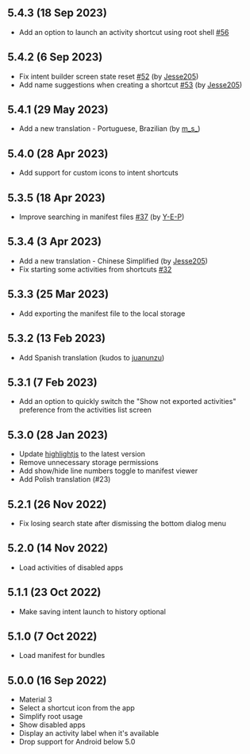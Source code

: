 ## 5.4.3 (18 Sep 2023)
- Add an option to launch an activity shortcut using root shell [#56](https://github.com/sdex/ActivityManager/issues/56)

## 5.4.2 (6 Sep 2023)
- Fix intent builder screen state reset [#52](https://github.com/sdex/ActivityManager/pull/52) (by [Jesse205](https://github.com/Jesse205))
- Add name suggestions when creating a shortcut [#53](https://github.com/sdex/ActivityManager/pull/53) (by [Jesse205](https://github.com/Jesse205))

## 5.4.1 (29 May 2023)
- Add a new translation - Portuguese, Brazilian (by [m_s_](https://crowdin.com/profile/askz0))

## 5.4.0 (28 Apr 2023)
- Add support for custom icons to intent shortcuts

## 5.3.5 (18 Apr 2023)
- Improve searching in manifest files [#37](https://github.com/sdex/ActivityManager/issues/37) (by [Y-E-P](https://github.com/Y-E-P))

## 5.3.4 (3 Apr 2023)
- Add a new translation - Chinese Simplified (by [Jesse205](https://crowdin.com/profile/Jesse205))
- Fix starting some activities from shortcuts [#32](https://github.com/sdex/ActivityManager/issues/32)

## 5.3.3 (25 Mar 2023)
- Add exporting the manifest file to the local storage

## 5.3.2 (13 Feb 2023)
- Add Spanish translation (kudos to [juanunzu](https://crowdin.com/profile/juanunzu))

## 5.3.1 (7 Feb 2023)
- Add an option to quickly switch the "Show not exported activities" preference from the activities list screen

## 5.3.0 (28 Jan 2023)
- Update [highlightjs](https://highlightjs.org/) to the latest version
- Remove unnecessary storage permissions
- Add show/hide line numbers toggle to manifest viewer
- Add Polish translation (#23)

## 5.2.1 (26 Nov 2022)
- Fix losing search state after dismissing the bottom dialog menu

## 5.2.0 (14 Nov 2022)
- Load activities of disabled apps

## 5.1.1 (23 Oct 2022)
- Make saving intent launch to history optional

## 5.1.0 (7 Oct 2022)
- Load manifest for bundles

## 5.0.0 (16 Sep 2022)
- Material 3
- Select a shortcut icon from the app
- Simplify root usage
- Show disabled apps
- Display an activity label when it's available
- Drop support for Android below 5.0
